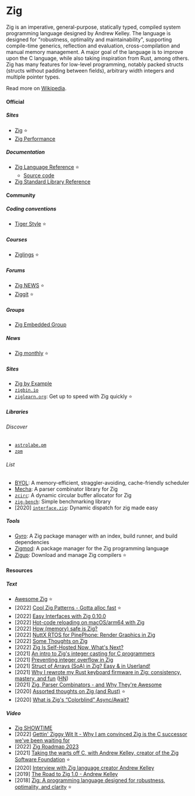 # Zig

Zig is an imperative, general-purpose, statically typed, compiled system programming language designed by Andrew Kelley. The language is designed for "robustness, optimality and maintainability", supporting compile-time generics, reflection and evaluation, cross-compilation and manual memory management. A major goal of the language is to improve upon the C language, while also taking inspiration from Rust, among others. Zig has many features for low-level programming, notably packed structs (structs without padding between fields), arbitrary width integers and multiple pointer types.

Read more on [Wikipedia](https://en.wikipedia.org/wiki/Zig_(programming_language)).

#### Official

##### Sites
- [Zig](https://ziglang.org) ⭐
- [Zig Performance](https://ziglang.org/perf)

##### Documentation
- [Zig Language Reference](https://ziglang.org/documentation/master) ⭐
    - [Source code](https://github.com/ziglang/zig/blob/master/doc/langref.html.in)
- [Zig Standard Library Reference](https://ziglang.org/documentation/master/std)

#### Community

##### Coding conventions
- [Tiger Style](https://github.com/tigerbeetledb/tigerbeetle/blob/main/docs/TIGER_STYLE.md) ⭐

##### Courses
- [Ziglings](https://github.com/ratfactor/ziglings) ⭐

##### Forums
- [Zig NEWS](https://zig.news) ⭐
- [Ziggit](https://ziggit.dev) ⭐

##### Groups
- [Zig Embedded Group](https://microzig.tech)

##### News
- [Zig monthly](https://zigmonthly.org) ⭐

##### Sites
- [Zig by Example](https://zigbyexample.github.io)
- [`zigbin.io`](https://zigbin.io)
- [`ziglearn.org`](https://ziglearn.org): Get up to speed with Zig quickly ⭐

##### Libraries

###### Discover
- [`astrolabe.pm`](https://astrolabe.pm)
- [`zpm`](https://zpm.random-projects.net)

###### List
- [BYOL](https://github.com/hmusgrave/byol): A memory-efficient, straggler-avoiding, cache-friendly scheduler
- [Mecha](https://github.com/Hejsil/mecha): A parser combinator library for Zig
- [`zcirc`](https://github.com/hmusgrave/zcirc): A dynamic circular buffer allocator for Zig
- [`zig-bench`](https://github.com/Hejsil/zig-bench): Simple benchmarking library
- [2020] [`interface.zig`](https://github.com/alexnask/interface.zig): Dynamic dispatch for zig made easy

##### Tools
- [Gyro](https://github.com/mattnite/gyro): A Zig package manager with an index, build runner, and build dependencies
- [Zigmod](https://github.com/nektro/zigmod): A package manager for the Zig programming language
- [Zigup](https://github.com/marler8997/zigup): Download and manage Zig compilers ⭐

#### Resources

##### Text
- [Awesome Zig](https://github.com/C-BJ/awesome-zig) ⭐
- [2022] [Cool Zig Patterns - Gotta alloc fast](https://zig.news/xq/cool-zig-patterns-gotta-alloc-fast-23h) ⭐
- [2022] [Easy Interfaces with Zig 0.10.0](https://zig.news/kristoff/easy-interfaces-with-zig-0100-2hc5)
- [2022] [Hot-code reloading on macOS/arm64 with Zig](https://www.jakubkonka.com/2022/03/16/hcs-zig.html)
- [2022] [How (memory) safe is Zig?](https://www.scattered-thoughts.net/writing/how-safe-is-zig)
- [2022] [NuttX RTOS for PinePhone: Render Graphics in Zig](https://lupyuen.github.io/articles/de2)
- [2022] [Some Thoughts on Zig](https://v5.chriskrycho.com/journal/some-thoughts-on-zig)
- [2022] [Zig Is Self-Hosted Now, What's Next?](https://kristoff.it/blog/zig-self-hosted-now-what)
- [2021] [An intro to Zig's integer casting for C programmers](https://www.lagerdata.com/articles/an-intro-to-zigs-integer-casting-for-c-programmers)
- [2021] [Preventing integer overflow in Zig](https://www.lagerdata.com/articles/preventing-integer-overflow-in-zig)
- [2021] [Struct of Arrays (SoA) in Zig? Easy & in Userland!](https://zig.news/kristoff/struct-of-arrays-soa-in-zig-easy-in-userland-40m0)
- [2021] [Why I rewrote my Rust keyboard firmware in Zig: consistency, mastery, and fun](https://kevinlynagh.com/rust-zig) ([HN](https://news.ycombinator.com/item?id=26374268))
- [2021] [Zig, Parser Combinators - and Why They're Awesome](https://devlog.hexops.com/2021/zig-parser-combinators-and-why-theyre-awesome/)
- [2020] [Assorted thoughts on Zig (and Rust)](https://www.scattered-thoughts.net/writing/assorted-thoughts-on-zig-and-rust) ⭐
- [2020] [What is Zig's “Colorblind” Async/Await?](https://kristoff.it/blog/zig-colorblind-async-await)

##### Video
- [Zig SHOWTIME](https://www.youtube.com/channel/UC2EQzAewrC10KCDFSS4j-zA)
- [2022] [Gettin' Ziggy Wit It - Why I am convinced Zig is the C successor we've been waiting for](https://www.youtube.com/watch?v=kCmOfRcmkN0)
- [2022] [Zig Roadmap 2023](https://www.youtube.com/watch?v=AqDdWEiSwMM)
- [2021] [Taking the warts off C, with Andrew Kelley, creator of the Zig Software Foundation](https://www.youtube.com/watch?v=gn3YsZ6HUHw) ⭐
- [2020] [Interview with Zig language creator Andrew Kelley](https://www.youtube.com/watch?v=ZvskDoP09Ao)
- [2019] [The Road to Zig 1.0 - Andrew Kelley](https://www.youtube.com/watch?v=Gv2I7qTux7g)
- [2018] [Zig: A programming language designed for robustness, optimality, and clarity](https://www.youtube.com/watch?v=Z4oYSByyRak) ⭐

